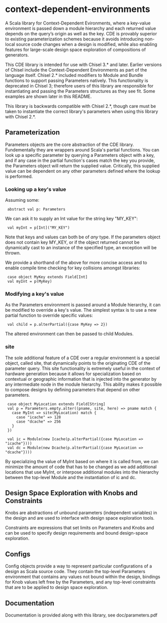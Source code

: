 # context-dependent-environments
A Scala library for Context-Dependent Evironments, where a key-value environment is passed down a module hierarchy and each returned value depends on the query’s origin as well as the key. CDE is provably superior to existing parameterization schemes because it avoids introducing non-local source code changes when a design is modified, while also enabling features for large-scale design space exploration of compositions of generators.

This CDE library is intended for use with Chisel 3.\* and later. Earlier versions of Chisel include the Context-Dependent Environments as part of the language itself. Chisel 2.\* included modifiers to Module and Bundle functions to support passing Parameters natively. This functionality is deprecated in Chisel 3; therefore users of this library are responsible for instantiating and passing the Parameters structures as they see fit. Some examples are shown later in this README.

This library is backwards compatible with Chisel 2.\*, though care must be taken to instantiate the correct library's parameters when using this library with Chisel 2.\*. 

## Parameterization

Parameters objects are the core abstraction of the CDE library.
Fundementally they are wrappers around Scala's partial functions.
You can look up a specific parameter by querying a Parameters object with a key, and if any case in the partial function's cases match the key you provide, the Parameters object will return the supplied value. Critically, this supplied value can be dependent on any other parameters defined where the lookup is performed.

### Looking up a key's value

Assuming some:
      
     abstract val p: Parameters

We can ask it to supply an Int value for the string key "MY_KEY":

     val myInt = p[Int]("MY_KEY")

Note that keys and values can both be of *any* type. If the parameters object does not contain key MY_KEY, or if the object returned cannot be dynamically cast to an instance of the specified type, an exception will be thrown.

We provide a shorthand of the above for more concise access and to enable compile time checking for key collisions amongst libraries:

     case object MyKey extends Field[Int]
     val myInt = p(MyKey)

### Modifying a key's value

As the Parameters environment is passed around a Module hierarchy, it can be modified to override a key's value.
The simplest syntax is to use a new partial function to override specific values:

     val child = p.alterPartial({case MyKey => 2})

The altered environment can then be passed to child Modules.

### site

The sole additional feature of a CDE over a regular environment is a special object, called site, that dynamically points to the originating CDE of the parameter query.
This site functionality is extremely useful in the context of hardware generation because it allows for specialization based on contextual or geographic information that is injected into the generator by any intermediate node in the module hierarchy. This ability makes it possible to compose designs by defining parameters that depend on other parameters.

     case object MyLocation extends Field[String]
     val p = Parameters.empty.alter((pname, site, here) => pname match {
       case MyInt => site(MyLocation) match {
         case "icache" => 128
         case "dcache" => 256
       }
     })
     
     val ic = Module(new Icache(p.alterPartial({case MyLocation => "icache"})))
     val dc = Module(new Dcache(p.alterPartial({case MyLocation => "dcache"})))

By specializing the value of MyInt based on where it is called from, we can minimize the amount of code that has to be changed as we add additional locations that use MyInt, or interpose additional modules into the hierarchy between the top-level Module and the instantiation of ic and dc.

## Design Space Exploration with Knobs and Constraints

Knobs are abstractions of unbound parameters (independent variables) in the design and are used to interface with design space exploration tools.

Constraints are expressions that set limits on Parameters and Knobs and can be used to specify design requirements and bound design-space exploration.

## Configs

Config objects provide a way to represent particular configurations of a design as Scala source code. They contain the top-level Parameters environment that contains any values not bound within the design, bindings for Knob values left free by the Parameters, and any top-level constraints that are to be applied to design space exploration.

## Documentation

Documentation is provided along with this library, see doc/parameters.pdf
